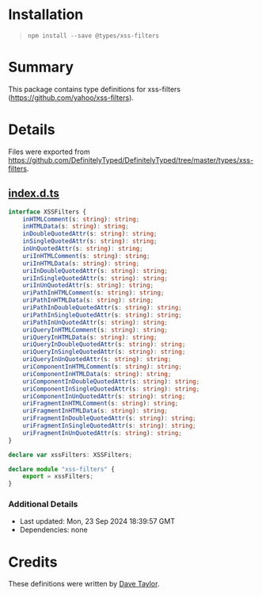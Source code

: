 # Installation
> `npm install --save @types/xss-filters`

# Summary
This package contains type definitions for xss-filters (https://github.com/yahoo/xss-filters).

# Details
Files were exported from https://github.com/DefinitelyTyped/DefinitelyTyped/tree/master/types/xss-filters.
## [index.d.ts](https://github.com/DefinitelyTyped/DefinitelyTyped/tree/master/types/xss-filters/index.d.ts)
````ts
interface XSSFilters {
    inHTMLComment(s: string): string;
    inHTMLData(s: string): string;
    inDoubleQuotedAttr(s: string): string;
    inSingleQuotedAttr(s: string): string;
    inUnQuotedAttr(s: string): string;
    uriInHTMLComment(s: string): string;
    uriInHTMLData(s: string): string;
    uriInDoubleQuotedAttr(s: string): string;
    uriInSingleQuotedAttr(s: string): string;
    uriInUnQuotedAttr(s: string): string;
    uriPathInHTMLComment(s: string): string;
    uriPathInHTMLData(s: string): string;
    uriPathInDoubleQuotedAttr(s: string): string;
    uriPathInSingleQuotedAttr(s: string): string;
    uriPathInUnQuotedAttr(s: string): string;
    uriQueryInHTMLComment(s: string): string;
    uriQueryInHTMLData(s: string): string;
    uriQueryInDoubleQuotedAttr(s: string): string;
    uriQueryInSingleQuotedAttr(s: string): string;
    uriQueryInUnQuotedAttr(s: string): string;
    uriComponentInHTMLComment(s: string): string;
    uriComponentInHTMLData(s: string): string;
    uriComponentInDoubleQuotedAttr(s: string): string;
    uriComponentInSingleQuotedAttr(s: string): string;
    uriComponentInUnQuotedAttr(s: string): string;
    uriFragmentInHTMLComment(s: string): string;
    uriFragmentInHTMLData(s: string): string;
    uriFragmentInDoubleQuotedAttr(s: string): string;
    uriFragmentInSingleQuotedAttr(s: string): string;
    uriFragmentInUnQuotedAttr(s: string): string;
}

declare var xssFilters: XSSFilters;

declare module "xss-filters" {
    export = xssFilters;
}

````

### Additional Details
 * Last updated: Mon, 23 Sep 2024 18:39:57 GMT
 * Dependencies: none

# Credits
These definitions were written by [Dave Taylor](http://davetayls.me).
